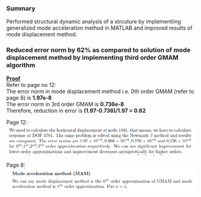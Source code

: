 ### Summary
Performed structural dynamic analysis of a strcuture by implementiing generalized mode acceleration method in MATLAB and improved results of mode displacement method.
### Reduced error norm by 62% as compared to solution of mode displacement method by implementing third order GMAM algorithm  
<ins>**Proof**</ins>  
Refer to page no 12:  
The error norm in mode displacement method i.e. 0th order GMAM (refer to page 8) is **1.97e-8**  
The error norm in 3rd order GMAM is **0.736e-8**  
Therefore, reduction in error is **(1.97-0.736)/1.97 = 0.62**  
  
 Page 12: 
![Page 12](https://github.com/Abhinandan-Kumbhar/Computational-Structural-Dynamics/blob/main/page12.PNG)
  
  Page 8:
![Page 8](https://github.com/Abhinandan-Kumbhar/Computational-Structural-Dynamics/blob/main/page8.PNG)
